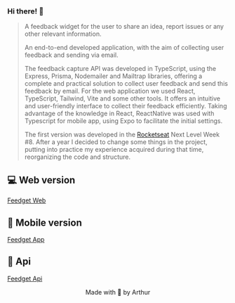 ### Hi there! 👋

> A feedback widget for the user to share an idea, report issues or any other relevant information.
> 
> An end-to-end developed application, with the aim of collecting user feedback and sending via email. 
> 
> The feedback capture API was developed in TypeScript, using the Express, Prisma, Nodemailer and Mailtrap libraries, offering a complete and practical solution to collect user feedback and send this feedback by email.
> For the web application we used React, TypeScript, Tailwind, Vite and some other tools. It offers an intuitive and user-friendly interface to collect their feedback efficiently.
> Taking advantage of the knowledge in React, ReactNative was used with Typescript for mobile app, using Expo to facilitate the initial settings. 
> 
> The first version was developed in the [Rocketseat](https://www.rocketseat.com.br/) Next Level Week #8. After a year I decided to change some things in the project, putting into practice my experience acquired during that time, 
reorganizing the code and structure.
> 

## 💻 Web version

[Feedget Web](https://github.com/arthurlbo/feedget/tree/main/web)

## 📱 Mobile version

[Feedget App](https://github.com/arthurlbo/feedget/tree/main/mobile)

## 🚀 Api

[Feedget Api](https://github.com/arthurlbo/feedget/tree/main/server)

<p align="center">Made with 🤍 by Arthur</p>

